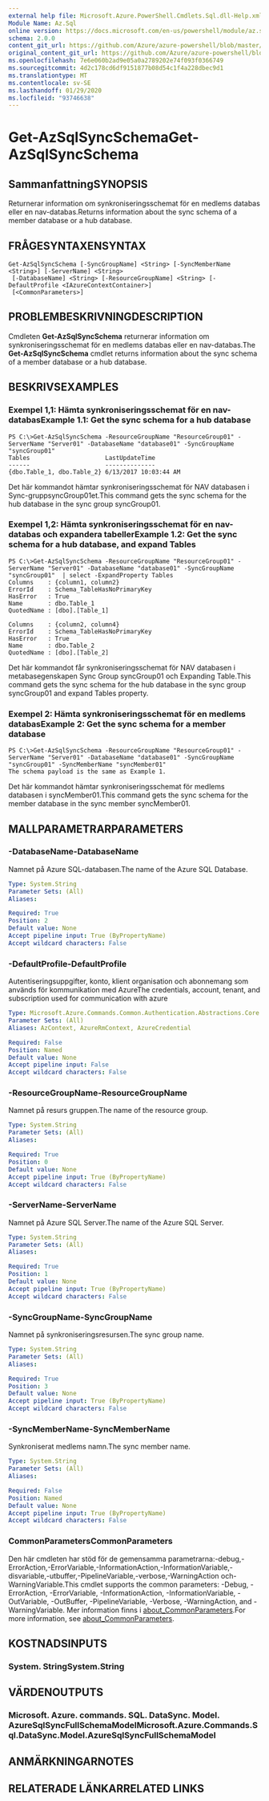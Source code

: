 ```yaml
---
external help file: Microsoft.Azure.PowerShell.Cmdlets.Sql.dll-Help.xml
Module Name: Az.Sql
online version: https://docs.microsoft.com/en-us/powershell/module/az.sql/get-azsqlsyncschema
schema: 2.0.0
content_git_url: https://github.com/Azure/azure-powershell/blob/master/src/Sql/Sql/help/Get-AzSqlSyncSchema.md
original_content_git_url: https://github.com/Azure/azure-powershell/blob/master/src/Sql/Sql/help/Get-AzSqlSyncSchema.md
ms.openlocfilehash: 7e6e060b2ad9e05a0a2789202e74f093f0366749
ms.sourcegitcommit: 4d2c178cd6df9151877b08d54c1f4a228dbec9d1
ms.translationtype: MT
ms.contentlocale: sv-SE
ms.lasthandoff: 01/29/2020
ms.locfileid: "93746638"
---
```

# <span data-ttu-id="7a247-101">Get-AzSqlSyncSchema</span><span class="sxs-lookup"><span data-stu-id="7a247-101">Get-AzSqlSyncSchema</span></span>

## <span data-ttu-id="7a247-102">Sammanfattning</span><span class="sxs-lookup"><span data-stu-id="7a247-102">SYNOPSIS</span></span>
<span data-ttu-id="7a247-103">Returnerar information om synkroniseringsschemat för en medlems databas eller en nav-databas.</span><span class="sxs-lookup"><span data-stu-id="7a247-103">Returns information about the sync schema of a member database or a hub database.</span></span>

## <span data-ttu-id="7a247-104">FRÅGESYNTAXEN</span><span class="sxs-lookup"><span data-stu-id="7a247-104">SYNTAX</span></span>

```
Get-AzSqlSyncSchema [-SyncGroupName] <String> [-SyncMemberName <String>] [-ServerName] <String>
 [-DatabaseName] <String> [-ResourceGroupName] <String> [-DefaultProfile <IAzureContextContainer>]
 [<CommonParameters>]
```

## <span data-ttu-id="7a247-105">PROBLEMBESKRIVNING</span><span class="sxs-lookup"><span data-stu-id="7a247-105">DESCRIPTION</span></span>
<span data-ttu-id="7a247-106">Cmdleten **Get-AzSqlSyncSchema** returnerar information om synkroniseringsschemat för en medlems databas eller en nav-databas.</span><span class="sxs-lookup"><span data-stu-id="7a247-106">The **Get-AzSqlSyncSchema** cmdlet returns information about the sync schema of a member database or a hub database.</span></span>

## <span data-ttu-id="7a247-107">BESKRIVS</span><span class="sxs-lookup"><span data-stu-id="7a247-107">EXAMPLES</span></span>

### <span data-ttu-id="7a247-108">Exempel 1,1: Hämta synkroniseringsschemat för en nav-databas</span><span class="sxs-lookup"><span data-stu-id="7a247-108">Example 1.1: Get the sync schema for a hub database</span></span>
```
PS C:\>Get-AzSqlSyncSchema -ResourceGroupName "ResourceGroup01" -ServerName "Server01" -DatabaseName "database01" -SyncGroupName "syncGroup01"
Tables                     LastUpdateTime
------                     --------------
{dbo.Table_1, dbo.Table_2} 6/13/2017 10:03:44 AM
```

<span data-ttu-id="7a247-109">Det här kommandot hämtar synkroniseringsschemat för NAV databasen i Sync-gruppsyncGroup01et.</span><span class="sxs-lookup"><span data-stu-id="7a247-109">This command gets the sync schema for the hub database in the sync group syncGroup01.</span></span>

### <span data-ttu-id="7a247-110">Exempel 1,2: Hämta synkroniseringsschemat för en nav-databas och expandera tabeller</span><span class="sxs-lookup"><span data-stu-id="7a247-110">Example 1.2: Get the sync schema for a hub database, and expand Tables</span></span>
```
PS C:\>Get-AzSqlSyncSchema -ResourceGroupName "ResourceGroup01" -ServerName "Server01" -DatabaseName "database01" -SyncGroupName "syncGroup01"  | select -ExpandProperty Tables
Columns    : {column1, column2}
ErrorId    : Schema_TableHasNoPrimaryKey
HasError   : True
Name       : dbo.Table_1
QuotedName : [dbo].[Table_1]

Columns    : {column2, column4}
ErrorId    : Schema_TableHasNoPrimaryKey
HasError   : True
Name       : dbo.Table_2
QuotedName : [dbo].[Table_2]
```

<span data-ttu-id="7a247-111">Det här kommandot får synkroniseringsschemat för NAV databasen i metabasegenskapen Sync Group syncGroup01 och Expanding Table.</span><span class="sxs-lookup"><span data-stu-id="7a247-111">This command gets the sync schema for the hub database in the sync group syncGroup01 and expand Tables property.</span></span>

### <span data-ttu-id="7a247-112">Exempel 2: Hämta synkroniseringsschemat för en medlems databas</span><span class="sxs-lookup"><span data-stu-id="7a247-112">Example 2: Get the sync schema for a member database</span></span>
```
PS C:\>Get-AzSqlSyncSchema -ResourceGroupName "ResourceGroup01" -ServerName "Server01" -DatabaseName "database01" -SyncGroupName "syncGroup01" -SyncMemberName "syncMember01"
The schema payload is the same as Example 1.
```

<span data-ttu-id="7a247-113">Det här kommandot hämtar synkroniseringsschemat för medlems databasen i syncMember01.</span><span class="sxs-lookup"><span data-stu-id="7a247-113">This command gets the sync schema for the member database in the sync member syncMember01.</span></span>

## <span data-ttu-id="7a247-114">MALLPARAMETRAR</span><span class="sxs-lookup"><span data-stu-id="7a247-114">PARAMETERS</span></span>

### <span data-ttu-id="7a247-115">-DatabaseName</span><span class="sxs-lookup"><span data-stu-id="7a247-115">-DatabaseName</span></span>
<span data-ttu-id="7a247-116">Namnet på Azure SQL-databasen.</span><span class="sxs-lookup"><span data-stu-id="7a247-116">The name of the Azure SQL Database.</span></span>

```yaml
Type: System.String
Parameter Sets: (All)
Aliases:

Required: True
Position: 2
Default value: None
Accept pipeline input: True (ByPropertyName)
Accept wildcard characters: False
```

### <span data-ttu-id="7a247-117">-DefaultProfile</span><span class="sxs-lookup"><span data-stu-id="7a247-117">-DefaultProfile</span></span>
<span data-ttu-id="7a247-118">Autentiseringsuppgifter, konto, klient organisation och abonnemang som används för kommunikation med Azure</span><span class="sxs-lookup"><span data-stu-id="7a247-118">The credentials, account, tenant, and subscription used for communication with azure</span></span>

```yaml
Type: Microsoft.Azure.Commands.Common.Authentication.Abstractions.Core.IAzureContextContainer
Parameter Sets: (All)
Aliases: AzContext, AzureRmContext, AzureCredential

Required: False
Position: Named
Default value: None
Accept pipeline input: False
Accept wildcard characters: False
```

### <span data-ttu-id="7a247-119">-ResourceGroupName</span><span class="sxs-lookup"><span data-stu-id="7a247-119">-ResourceGroupName</span></span>
<span data-ttu-id="7a247-120">Namnet på resurs gruppen.</span><span class="sxs-lookup"><span data-stu-id="7a247-120">The name of the resource group.</span></span>

```yaml
Type: System.String
Parameter Sets: (All)
Aliases:

Required: True
Position: 0
Default value: None
Accept pipeline input: True (ByPropertyName)
Accept wildcard characters: False
```

### <span data-ttu-id="7a247-121">-ServerName</span><span class="sxs-lookup"><span data-stu-id="7a247-121">-ServerName</span></span>
<span data-ttu-id="7a247-122">Namnet på Azure SQL Server.</span><span class="sxs-lookup"><span data-stu-id="7a247-122">The name of the Azure SQL Server.</span></span>

```yaml
Type: System.String
Parameter Sets: (All)
Aliases:

Required: True
Position: 1
Default value: None
Accept pipeline input: True (ByPropertyName)
Accept wildcard characters: False
```

### <span data-ttu-id="7a247-123">-SyncGroupName</span><span class="sxs-lookup"><span data-stu-id="7a247-123">-SyncGroupName</span></span>
<span data-ttu-id="7a247-124">Namnet på synkroniseringsresursen.</span><span class="sxs-lookup"><span data-stu-id="7a247-124">The sync group name.</span></span>

```yaml
Type: System.String
Parameter Sets: (All)
Aliases:

Required: True
Position: 3
Default value: None
Accept pipeline input: True (ByPropertyName)
Accept wildcard characters: False
```

### <span data-ttu-id="7a247-125">-SyncMemberName</span><span class="sxs-lookup"><span data-stu-id="7a247-125">-SyncMemberName</span></span>
<span data-ttu-id="7a247-126">Synkroniserat medlems namn.</span><span class="sxs-lookup"><span data-stu-id="7a247-126">The sync member name.</span></span>

```yaml
Type: System.String
Parameter Sets: (All)
Aliases:

Required: False
Position: Named
Default value: None
Accept pipeline input: True (ByPropertyName)
Accept wildcard characters: False
```

### <span data-ttu-id="7a247-127">CommonParameters</span><span class="sxs-lookup"><span data-stu-id="7a247-127">CommonParameters</span></span>
<span data-ttu-id="7a247-128">Den här cmdleten har stöd för de gemensamma parametrarna:-debug,-ErrorAction,-ErrorVariable,-InformationAction,-InformationVariable,-disvariable,-utbuffer,-PipelineVariable,-verbose,-WarningAction och-WarningVariable.</span><span class="sxs-lookup"><span data-stu-id="7a247-128">This cmdlet supports the common parameters: -Debug, -ErrorAction, -ErrorVariable, -InformationAction, -InformationVariable, -OutVariable, -OutBuffer, -PipelineVariable, -Verbose, -WarningAction, and -WarningVariable.</span></span> <span data-ttu-id="7a247-129">Mer information finns i [about_CommonParameters](https://go.microsoft.com/fwlink/?LinkID=113216).</span><span class="sxs-lookup"><span data-stu-id="7a247-129">For more information, see [about_CommonParameters](https://go.microsoft.com/fwlink/?LinkID=113216).</span></span>

## <span data-ttu-id="7a247-130">KOSTNADS</span><span class="sxs-lookup"><span data-stu-id="7a247-130">INPUTS</span></span>

### <span data-ttu-id="7a247-131">System. String</span><span class="sxs-lookup"><span data-stu-id="7a247-131">System.String</span></span>

## <span data-ttu-id="7a247-132">VÄRDEN</span><span class="sxs-lookup"><span data-stu-id="7a247-132">OUTPUTS</span></span>

### <span data-ttu-id="7a247-133">Microsoft. Azure. commands. SQL. DataSync. Model. AzureSqlSyncFullSchemaModel</span><span class="sxs-lookup"><span data-stu-id="7a247-133">Microsoft.Azure.Commands.Sql.DataSync.Model.AzureSqlSyncFullSchemaModel</span></span>

## <span data-ttu-id="7a247-134">ANMÄRKNINGAR</span><span class="sxs-lookup"><span data-stu-id="7a247-134">NOTES</span></span>

## <span data-ttu-id="7a247-135">RELATERADE LÄNKAR</span><span class="sxs-lookup"><span data-stu-id="7a247-135">RELATED LINKS</span></span>

